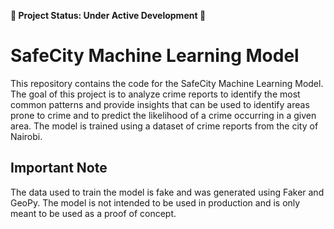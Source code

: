**🚧 Project Status: Under Active Development 🚧**


# SafeCity Machine Learning Model
This repository contains the code for the SafeCity Machine Learning Model. The goal of this project is to analyze crime reports to identify the most common patterns and provide insights that can be used to identify areas prone to crime and to predict the likelihood of a crime occurring in a given area. The model is trained using a dataset of crime reports from the city of Nairobi. 

## Important Note
The data used to train the model is fake and was generated using Faker and GeoPy. The model is not intended to be used in production and is only meant to be used as a proof of concept.

